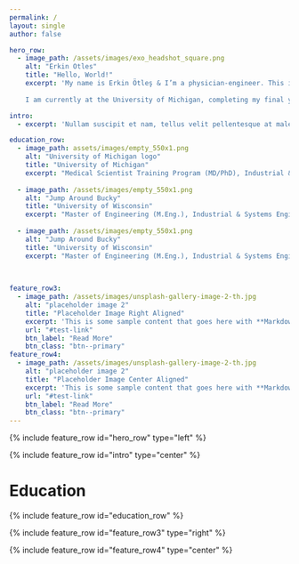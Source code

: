 ```yaml
---
permalink: /
layout: single
author: false

hero_row:
  - image_path: /assets/images/exo_headshot_square.png
    alt: "Erkin Otles"
    title: "Hello, World!"
    excerpt: 'My name is Erkin Ötleş & I’m a physician-engineer. This is my website focused on engineering & medicine.
    
    I am currently at the University of Michigan, completing my final year of combined MD-PhD training. Previously I worked as an engineer at Epic and led a healthcare data science team. My ongoing research, medical training and engineering work expere mean that I have deep expertise in developing and implemmenting artificial intelligence tools across the sprectrum of healthcare.'

intro: 
  - excerpt: 'Nullam suscipit et nam, tellus velit pellentesque at malesuada, enim eaque. Quis nulla, netus tempor in diam gravida tincidunt, *proin faucibus* voluptate felis id sollicitudin. Centered with `type="center"`'

education_row:
  - image_path: assets/images/empty_550x1.png
    alt: "University of Michigan logo"
    title: "University of Michigan"
    excerpt: "Medical Scientist Training Program (MD/PhD), Industrial & Operations Engineering."
    
  - image_path: /assets/images/empty_550x1.png
    alt: "Jump Around Bucky"
    title: "University of Wisconsin"
    excerpt: "Master of Engineering (M.Eng.), Industrial & Systems Engineering - Decision Science and Operations Research & Computer Science. Bachelor of Science, Industrial & Systems Engineering."
    
  - image_path: /assets/images/empty_550x1.png
    alt: "Jump Around Bucky"
    title: "University of Wisconsin"
    excerpt: "Master of Engineering (M.Eng.), Industrial & Systems Engineering - Decision Science and Operations Research & Computer Science. Bachelor of Science, Industrial & Systems Engineering."

    
    
feature_row3:
  - image_path: /assets/images/unsplash-gallery-image-2-th.jpg
    alt: "placeholder image 2"
    title: "Placeholder Image Right Aligned"
    excerpt: 'This is some sample content that goes here with **Markdown** formatting. Right aligned with `type="right"`'
    url: "#test-link"
    btn_label: "Read More"
    btn_class: "btn--primary"
feature_row4:
  - image_path: /assets/images/unsplash-gallery-image-2-th.jpg
    alt: "placeholder image 2"
    title: "Placeholder Image Center Aligned"
    excerpt: 'This is some sample content that goes here with **Markdown** formatting. Centered with `type="center"`'
    url: "#test-link"
    btn_label: "Read More"
    btn_class: "btn--primary"
---
```



{% include feature_row id="hero_row" type="left" %}

{% include feature_row id="intro" type="center" %}

# Education
{% include feature_row id="education_row" %}



{% include feature_row id="feature_row3" type="right" %}

{% include feature_row id="feature_row4" type="center" %}

